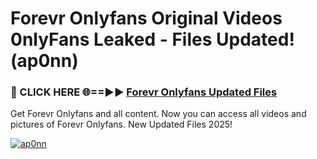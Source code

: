 # Forevr Onlyfans Original Videos 0nlyFans Leaked - Files Updated! (ap0nn)

<h3>🔴 CLICK HERE 🌐==►► <a href="https://tinyurl.com/2m67pmp6" rel="nofollow">Forevr Onlyfans Updated Files</a></h3>

Get Forevr Onlyfans and all content. Now you can access all videos and pictures of Forevr Onlyfans. New Updated Files 2025!

[![ap0nn](https://i.imgur.com/H4QAA4z.gif)](https://tinyurl.com/2m67pmp6)